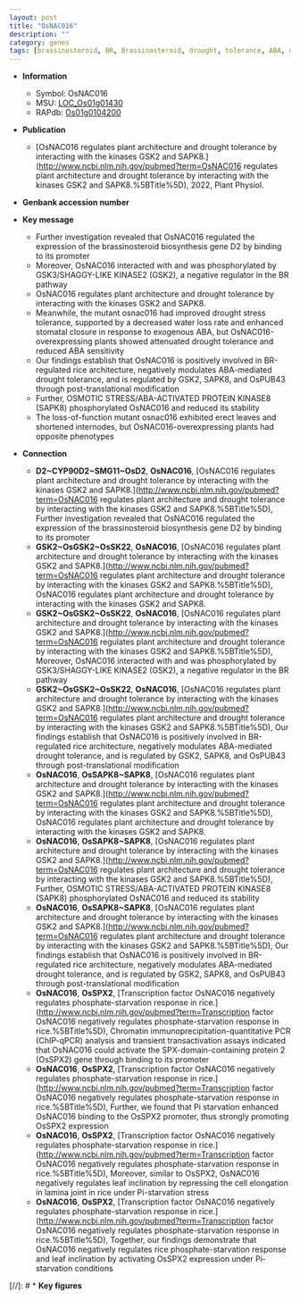 ```yaml
---
layout: post
title: "OsNAC016"
description: ""
category: genes
tags: [brassinosteroid, BR, Brassinosteroid, drought, tolerance, ABA, drought tolerance, stress, stress tolerance, architecture, stomatal, protein kinase, erect, plant architecture, drought stress, water loss, drought stress ,  BR ,  ABA , osmotic stress]
---
```


* **Information**  
    + Symbol: OsNAC016  
    + MSU: [LOC_Os01g01430](http://rice.uga.edu/cgi-bin/ORF_infopage.cgi?orf=LOC_Os01g01430)  
    + RAPdb: [Os01g0104200](https://rapdb.dna.affrc.go.jp/locus/?name=Os01g0104200)  

* **Publication**  
    + [OsNAC016 regulates plant architecture and drought tolerance by interacting with the kinases GSK2 and SAPK8.](http://www.ncbi.nlm.nih.gov/pubmed?term=OsNAC016 regulates plant architecture and drought tolerance by interacting with the kinases GSK2 and SAPK8.%5BTitle%5D), 2022, Plant Physiol.

* **Genbank accession number**  

* **Key message**  
    + Further investigation revealed that OsNAC016 regulated the expression of the brassinosteroid biosynthesis gene D2 by binding to its promoter
    + Moreover, OsNAC016 interacted with and was phosphorylated by GSK3/SHAGGY-LIKE KINASE2 (GSK2), a negative regulator in the BR pathway
    + OsNAC016 regulates plant architecture and drought tolerance by interacting with the kinases GSK2 and SAPK8.
    + Meanwhile, the mutant osnac016 had improved drought stress tolerance, supported by a decreased water loss rate and enhanced stomatal closure in response to exogenous ABA, but OsNAC016-overexpressing plants showed attenuated drought tolerance and reduced ABA sensitivity
    + Our findings establish that OsNAC016 is positively involved in BR-regulated rice architecture, negatively modulates ABA-mediated drought tolerance, and is regulated by GSK2, SAPK8, and OsPUB43 through post-translational modification
    + Further, OSMOTIC STRESS/ABA-ACTIVATED PROTEIN KINASE8 (SAPK8) phosphorylated OsNAC016 and reduced its stability
    + The loss-of-function mutant osnac016 exhibited erect leaves and shortened internodes, but OsNAC016-overexpressing plants had opposite phenotypes

* **Connection**  
    + __D2~CYP90D2~SMG11~OsD2__, __OsNAC016__, [OsNAC016 regulates plant architecture and drought tolerance by interacting with the kinases GSK2 and SAPK8.](http://www.ncbi.nlm.nih.gov/pubmed?term=OsNAC016 regulates plant architecture and drought tolerance by interacting with the kinases GSK2 and SAPK8.%5BTitle%5D),  Further investigation revealed that OsNAC016 regulated the expression of the brassinosteroid biosynthesis gene D2 by binding to its promoter
    + __GSK2~OsGSK2~OsSK22__, __OsNAC016__, [OsNAC016 regulates plant architecture and drought tolerance by interacting with the kinases GSK2 and SAPK8.](http://www.ncbi.nlm.nih.gov/pubmed?term=OsNAC016 regulates plant architecture and drought tolerance by interacting with the kinases GSK2 and SAPK8.%5BTitle%5D), OsNAC016 regulates plant architecture and drought tolerance by interacting with the kinases GSK2 and SAPK8.
    + __GSK2~OsGSK2~OsSK22__, __OsNAC016__, [OsNAC016 regulates plant architecture and drought tolerance by interacting with the kinases GSK2 and SAPK8.](http://www.ncbi.nlm.nih.gov/pubmed?term=OsNAC016 regulates plant architecture and drought tolerance by interacting with the kinases GSK2 and SAPK8.%5BTitle%5D),  Moreover, OsNAC016 interacted with and was phosphorylated by GSK3/SHAGGY-LIKE KINASE2 (GSK2), a negative regulator in the BR pathway
    + __GSK2~OsGSK2~OsSK22__, __OsNAC016__, [OsNAC016 regulates plant architecture and drought tolerance by interacting with the kinases GSK2 and SAPK8.](http://www.ncbi.nlm.nih.gov/pubmed?term=OsNAC016 regulates plant architecture and drought tolerance by interacting with the kinases GSK2 and SAPK8.%5BTitle%5D),  Our findings establish that OsNAC016 is positively involved in BR-regulated rice architecture, negatively modulates ABA-mediated drought tolerance, and is regulated by GSK2, SAPK8, and OsPUB43 through post-translational modification
    + __OsNAC016__, __OsSAPK8~SAPK8__, [OsNAC016 regulates plant architecture and drought tolerance by interacting with the kinases GSK2 and SAPK8.](http://www.ncbi.nlm.nih.gov/pubmed?term=OsNAC016 regulates plant architecture and drought tolerance by interacting with the kinases GSK2 and SAPK8.%5BTitle%5D), OsNAC016 regulates plant architecture and drought tolerance by interacting with the kinases GSK2 and SAPK8.
    + __OsNAC016__, __OsSAPK8~SAPK8__, [OsNAC016 regulates plant architecture and drought tolerance by interacting with the kinases GSK2 and SAPK8.](http://www.ncbi.nlm.nih.gov/pubmed?term=OsNAC016 regulates plant architecture and drought tolerance by interacting with the kinases GSK2 and SAPK8.%5BTitle%5D),  Further, OSMOTIC STRESS/ABA-ACTIVATED PROTEIN KINASE8 (SAPK8) phosphorylated OsNAC016 and reduced its stability
    + __OsNAC016__, __OsSAPK8~SAPK8__, [OsNAC016 regulates plant architecture and drought tolerance by interacting with the kinases GSK2 and SAPK8.](http://www.ncbi.nlm.nih.gov/pubmed?term=OsNAC016 regulates plant architecture and drought tolerance by interacting with the kinases GSK2 and SAPK8.%5BTitle%5D),  Our findings establish that OsNAC016 is positively involved in BR-regulated rice architecture, negatively modulates ABA-mediated drought tolerance, and is regulated by GSK2, SAPK8, and OsPUB43 through post-translational modification
    + __OsNAC016__, __OsSPX2__, [Transcription factor OsNAC016 negatively regulates phosphate-starvation response in rice.](http://www.ncbi.nlm.nih.gov/pubmed?term=Transcription factor OsNAC016 negatively regulates phosphate-starvation response in rice.%5BTitle%5D),  Chromatin immunoprecipitation-quantitative PCR (ChIP-qPCR) analysis and transient transactivation assays indicated that OsNAC016 could activate the SPX-domain-containing protein 2 (OsSPX2) gene through binding to its promoter
    + __OsNAC016__, __OsSPX2__, [Transcription factor OsNAC016 negatively regulates phosphate-starvation response in rice.](http://www.ncbi.nlm.nih.gov/pubmed?term=Transcription factor OsNAC016 negatively regulates phosphate-starvation response in rice.%5BTitle%5D),  Further, we found that Pi starvation enhanced OsNAC016 binding to the OsSPX2 promoter, thus strongly promoting OsSPX2 expression
    + __OsNAC016__, __OsSPX2__, [Transcription factor OsNAC016 negatively regulates phosphate-starvation response in rice.](http://www.ncbi.nlm.nih.gov/pubmed?term=Transcription factor OsNAC016 negatively regulates phosphate-starvation response in rice.%5BTitle%5D),  Moreover, similar to OsSPX2, OsNAC016 negatively regulates leaf inclination by repressing the cell elongation in lamina joint in rice under Pi-starvation stress
    + __OsNAC016__, __OsSPX2__, [Transcription factor OsNAC016 negatively regulates phosphate-starvation response in rice.](http://www.ncbi.nlm.nih.gov/pubmed?term=Transcription factor OsNAC016 negatively regulates phosphate-starvation response in rice.%5BTitle%5D),  Together, our findings demonstrate that OsNAC016 negatively regulates rice phosphate-starvation response and leaf inclination by activating OsSPX2 expression under Pi-starvation conditions

[//]: # * **Key figures**  


